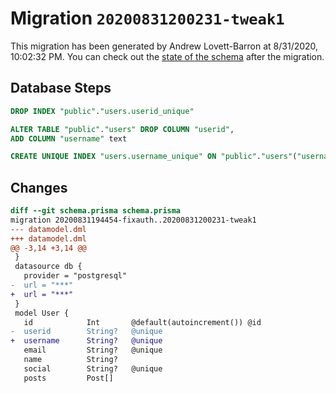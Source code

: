 # Migration `20200831200231-tweak1`

This migration has been generated by Andrew Lovett-Barron at 8/31/2020, 10:02:32 PM.
You can check out the [state of the schema](./schema.prisma) after the migration.

## Database Steps

```sql
DROP INDEX "public"."users.userid_unique"

ALTER TABLE "public"."users" DROP COLUMN "userid",
ADD COLUMN "username" text   

CREATE UNIQUE INDEX "users.username_unique" ON "public"."users"("username")
```

## Changes

```diff
diff --git schema.prisma schema.prisma
migration 20200831194454-fixauth..20200831200231-tweak1
--- datamodel.dml
+++ datamodel.dml
@@ -3,14 +3,14 @@
 }
 datasource db {
   provider = "postgresql"
-  url = "***"
+  url = "***"
 }
 model User {
   id            Int       @default(autoincrement()) @id
-  userid        String?   @unique
+  username      String?   @unique
   email         String?   @unique
   name          String?
   social        String?   @unique
   posts         Post[]
```


